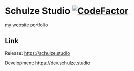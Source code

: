# Schulze Studio [![CodeFactor](https://www.codefactor.io/repository/github/thefeli73/schulzestudio/badge)](https://www.codefactor.io/repository/github/thefeli73/schulzestudio)
my website portfolio

## Link
Release: https://schulze.studio

Development: https://dev.schulze.studio
